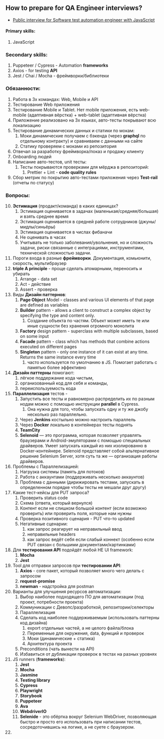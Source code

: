 ## How to prepare for QA Engineer interviews?
* [Public interview for Software test automation engineer with JavaScript](https://www.youtube.com/watch?v=fSO6hEe5fZU)

#### Primary skills:
1. JavaScript

### Secondary skills:
1. Puppeteer / Cypress - Automation **frameworks**
2. Axios - for testing **API**
3. Jest / Chai / Mocha - фреймворки/библиотеки

### Обязанности:
1. Работа в 3х командах: Web, Mobile и API
2. Тестирование Web приложения
3. Тестирование Mobile и Tablet. Нет mobile приложения, есть web-mobile (адаптивная вёрстка) + web-tablet (адаптивная вёрстка)
4. Приложение реализовано на 3х языках, авто-тесты покрывают всю локализацию
5. Тестирование динамических данных и статики по мокам:
   1. Моки динамические получаем с бэкенда (через **graphql** по отдельному контракту) и сравниваем с данными на сайте
   2. Статику проверяем с моками из репозитория
6. Отвечал за разработку фреймворка/показ и продажу клиенту
7. Onboarding людей
8. Написание авто-тестов, unit тесты:
   1. Тесты покрываются проверками для мёрджа в репозиторий:
      1. Prettier + Lint - **code quality rules**
9. Сбор метрик по покрытию авто-тестами приложения через **Test-rail** (отчеты по статусу)

### Вопросы:
10. **Эстимация** (продакт/команда) в каких единицах?
    1. Эстимация оценивается в задачах (маленькая/средняя/большая) и взять среднее время
    2. Эстимация оценивается в средней работе сотрудников (джуны/мидлы/синьёры)
    3. Эстимация оценивается в числах фибаначи
    4. Не оценивать в часах
    5. Учитывать не только заболевания/увольнения, но и сложность задачи, риски связанные с интеграциями, инструментами, технической сложностью задачи.
11. Пороги входа в разные **фреймворки**. Документация, комьюнити, скорость, мультибраузер
12. **triple A principle** - проще сделать атомарными, переносить и убирать
    1. Arrange - data set
    2. Act - действие
    3. Assert - проверка
13. Виды **Дизайн паттернов**:
    1. **Page Object** Model - classes and various UI elements of that page are defined as variables
    2. **Builder** pattern - allows a client to construct a complex object by specifying the type and content only.
       1. Создание объекта по частям. Объект может иметь те или иные сущности без хранения огромного монолита
    3. **Factory** design pattern - superclass with multiple subclasses, based on some input 
    4. **Facade** pattern - class which has methods that combine actions executed on different pages
    5. **Singleton** pattern - only one instance of it can exist at any time. Returns the same instance every time
       1. часто используется по умолчанию в JS. Помогает работать с памятью более эффективно
14. **Дизайн паттерны** помогают:
    1. лёгкое поддержание кода чистым, 
    2. организованный код для себя и команды,
    3. переиспользуемость кода
15. **Параллелизация** тестов - 
    1. Запустить все тесты и равномерно распределить их по разным нодам можно с помощью инструкции **parallel** в Cypress. 
       1. Она нужна для того, чтобы запускать одну и ту же джобу несколько раз параллельно.
    2. Через **Jenkins** костыльно можно настроить параллель
    3. Через **Docker** локально в контейнерах тесты поднять
    4. **TeamCity**
    5. **Selenoid** — это программа, которая позволяет управлять браузерами и Android-эмуляторами с помощью специальных драйверов. Умеет запускать каждый из них изолированно в Docker-контейнере. Selenoid представляет собой альтернативное решение Selenium Server, хотя суть та же — организация работы драйверов.
16. Проблемы с Параллелизацией:
    1. Нагрузка системы (память для потоков)
    2. Работа с аккаунтами (поддерживать несколько аккаунтов)
    3. Проблема с данными (дирижировать тестами, запускать в определенном порядке чтобы тесты не мешали друг другу)
17. Какие тест-кейсы для PUT запроса? 
    1. Проверить status code
    2. Схема (ответа, который вернулся)
    3. Контент если не слишком большой контент (если возможно проверить) или проверить поля, которые нам нужны
    4. Проверка позитивного сценария - PUT что-то updated
    5. Негативные сценарии: 
       1. как запрос реагирует на неправильный ввод
       2. неправильные headers
       3. как запрос ведёт себя если слабый коннект (особенно если PUT связан с большими документами/картинками)
18. Для **тестирования API** подойдёт любой НЕ UI framework:
    1. **Mocha**
    2. **Jest**
19. Tool для отправки запросов при **тестировании API**:
    1. **Axios** - core пакет, который позволяет много чего делать с запросом
    2. **request-promise**
    3. **newman** - надстройка для postman
20. Варианты для улучшения ресурсов автоматизации:
    1. Выбор наиболее подходящего ПО для автоматизации (под проект, потребности проекта)
    2. Коммуникации с Девопс/разработкой, репозитории/селекторы
    3. Параллелизация
    4. Сделать код наиболее поддерживаемым (использовать паттерны код дизайна)
       1. export отдельных частей, а не целого файла/блока
       2. Переменные для окружения, data, функций и проверок
       3. Моки (динамические + статика)
       4. Архитектура проекта
    5. Preconditions (чать вынести на API)
    6. Избавиться от дубликации проверок в тестах на разных уровнях
21. JS runners (**frameworks**):
    1. **Jest**
    2. **Mocha**
    3. **Jasmine**
    4. **Testing library**
    5. **Cypress**
    6. **Playwright**
    7. **Storybook**
    8. **Puppeteer**
    9. **Ava**
    10. **WebdriverIO**
    11. **Selenide** - это обёртка вокруг Selenium WebDriver, позволяющая быстро и просто его использовать при написании тестов, сосредоточившись на логике, а не суете с браузером.
22. 